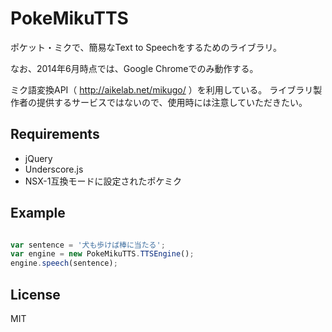 PokeMikuTTS
===========

ポケット・ミクで、簡易なText to Speechをするためのライブラリ。


なお、2014年6月時点では、Google Chromeでのみ動作する。

ミク語変換API（ http://aikelab.net/mikugo/ ）を利用している。
ライブラリ製作者の提供するサービスではないので、使用時には注意していただきたい。

## Requirements
* jQuery
* Underscore.js
* NSX-1互換モードに設定されたポケミク


## Example
```JavaScript

var sentence = '犬も歩けば棒に当たる';
var engine = new PokeMikuTTS.TTSEngine();
engine.speech(sentence);

```

## License
MIT